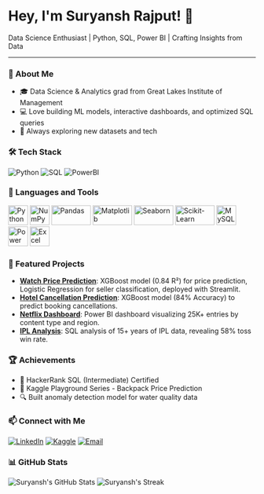 # Hey, I'm Suryansh Rajput! 👋

Data Science Enthusiast | Python, SQL, Power BI | Crafting Insights from Data

---

### 🚀 About Me

- 🎓 Data Science & Analytics grad from Great Lakes Institute of Management
- 💻 Love building ML models, interactive dashboards, and optimized SQL queries
- 🌱 Always exploring new datasets and tech

### 🛠️ Tech Stack

![Python](https://img.shields.io/badge/-Python-3776AB?style=flat-square&logo=python&logoColor=white)
![SQL](https://img.shields.io/badge/-MySQL-4479A1?style=flat-square&logo=mysql&logoColor=white)
![PowerBI](https://img.shields.io/badge/-PowerBI-F2C811?style=flat-square&logo=powerbi&logoColor=black)

### 🔧 Languages and Tools

[<img src="https://cdn.jsdelivr.net/gh/devicons/devicon/icons/python/python-original.svg" alt="Python" width="40" height="40"/>](https://www.python.org)
[<img src="https://cdn.jsdelivr.net/gh/devicons/devicon/icons/numpy/numpy-original.svg" alt="NumPy" width="40" height="40"/>](https://numpy.org)
[<img src="https://upload.wikimedia.org/wikipedia/commons/e/ed/Pandas_logo.svg" alt="Pandas" width="80" height="40"/>](https://pandas.pydata.org)
[<img src="https://matplotlib.org/stable/_images/sphx_glr_logos2_003_2_00x.png" alt="Matplotlib" width="80" height="40"/>](https://matplotlib.org)
[<img src="https://seaborn.pydata.org/_static/logo-wide-lightbg.svg" alt="Seaborn" width="80" height="40"/>](https://seaborn.pydata.org)
[<img src="https://upload.wikimedia.org/wikipedia/commons/0/05/Scikit_learn_logo_small.svg" alt="Scikit-Learn" width="80" height="40"/>](https://scikit-learn.org)
[<img src="https://cdn.jsdelivr.net/gh/devicons/devicon/icons/mysql/mysql-original.svg" alt="MySQL" width="40" height="40"/>](https://www.mysql.com)
[<img src="https://cdn.jsdelivr.net/gh/devicons/devicon/icons/microsoftsqlserver/microsoftsqlserver-plain.svg" alt="Power BI" width="40" height="40"/>](https://powerbi.microsoft.com)
[<img src="https://upload.wikimedia.org/wikipedia/commons/3/34/Microsoft_Office_Excel_%282019%E2%80%93present%29.svg" alt="Excel" width="40" height="40"/>](https://www.microsoft.com/en-us/microsoft-365/excel)

### 🌟 Featured Projects

- **[Watch Price Prediction](https://watch-price-and-seller-reliability.streamlit.app/)**: XGBoost model (0.84 R²) for price prediction, Logistic Regression for seller classification, deployed with Streamlit.
- **[Hotel Cancellation Prediction](https://inn-hotels-deployment.streamlit.app/)**: XGBoost model (84% Accuracy) to predict booking cancellations.
- **[Netflix Dashboard](https://github.com/Suryansh216s/netflix-dashboard)**: Power BI dashboard visualizing 25K+ entries by content type and region.
- **[IPL Analysis]()**: SQL analysis of 15+ years of IPL data, revealing 58% toss win rate.

### 🏆 Achievements

- 🥇 HackerRank SQL (Intermediate) Certified
- 🏅 Kaggle Playground Series - Backpack Price Prediction
- 🔍 Built anomaly detection model for water quality data

### 📫 Connect with Me

[<img src="https://img.shields.io/badge/-LinkedIn-0077B5?style=flat-square&logo=linkedin&logoColor=white" alt="LinkedIn">](https://linkedin.com/in/suryanshrajput21)
[<img src="https://img.shields.io/badge/-Kaggle-20BEFF?style=flat-square&logo=kaggle&logoColor=white" alt="Kaggle">](https://kaggle.com/suryanshrajput)
[<img src="https://img.shields.io/badge/-Email-D14836?style=flat-square&logo=gmail&logoColor=white" alt="Email">](mailto:suryansh216@gmail.com)

### 📊 GitHub Stats

![Suryansh's GitHub Stats](https://github-readme-stats.vercel.app/api?username=Suryansh216s&show_icons=true&theme=dark)
![Suryansh's Streak](https://github-readme-streak-stats.herokuapp.com/?user=Suryansh216s&theme=dark)
